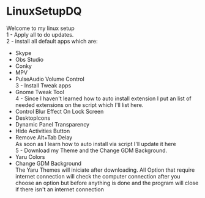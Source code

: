 # LinuxSetupDQ<br>
Welcome to my linux setup<br>
1 - Apply all to do updates. <br>
2 - install all default apps which are:<br>
  - Skype<br>
  - Obs Studio<br>
  - Conky<br>
  - MPV<br>
  - PulseAudio Volume Control<br>
3 - Install Tweak apps<br>
  - Gnome Tweak Tool<br>
4 - Since I haven't learned how to auto install extension I put an list of needed extensions on the script  which I'll list here.<br>
  - Control Blur Effect On Lock Screen <br>
  - DesktopIcons <br>
  - Dynamic Panel Transparency <br>
  - Hide Activities Button<br> 
  - Remove Alt+Tab Delay <br>
As soon as I learn how to auto install via script I'll update it here<br>
5 - Download my Theme and the Change GDM Background.<br>
  - Yaru Colors <br>
  - Change GDM Background<br>
The Yaru Themes will iniciate after downloading. 
All Option that require internet connection will check the computer connection after you choose an option but before anything is done and the program will close if there isn't an internet connection
